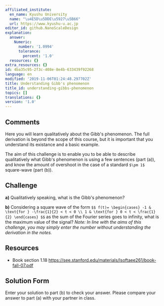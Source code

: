```yaml
---
affiliated_institute:
  en_name: Kyushu University
  name: "\u4E5D\u5DDE\u5927\u5B66"
  url: https://www.kyushu-u.ac.jp
editor_id: github.NanoScaleDesign
explanation:
  answer:
    Numeric:
      number: '1.0994'
      tolerance:
        percent: '1.0'
  resources: {}
extra_resources: {}
id: 4ba35c95-2f3c-408e-8e4b-633439f92268
language: en
modified: '2019-11-06T01:24:48.297702Z'
title: Understanding Gibb's phenomenon
title_id: understanding-gibbs-phenomenon
topics: []
translations: {}
version: '1.0'
---
```


## Comments
Here you will learn qualitatively about the Gibb's phenomenon. The full derivation is beyond the scope of this course, but it is important that you understand its existance and a basic example.

The aim of this challenge is to enable you to be able to describe qualitatively what Gibb's phenomenon is using a few sentences (part (a)), and know the amount of overshoot in the case of a standard `$\pm 1$` square-wave (part (b)).


## Challenge
**a)** Qualitatively speaking, what is the Gibb's phenomenon?

**b)** Considering a square wave of the form
`$$
    f(t)=
    \begin{cases}
        -1 & \text{for } -\frac{1}{2} < t < 0 \\
        1 & \text{for } 0 < t < \frac{1}{2}
    \end{cases}
$$`
as the sum of the Fourier series goes to infinity, what is the maximum value of the signal?
*Note: In line with the aims of this challenge, you may simply enter the number without understanding the derivation in the notes.*


## Resources
-  Book section 1.18 https://see.stanford.edu/materials/lsoftaee261/book-fall-07.pdf


## Solution Form
Enter your solution to part (b) to check your answer.
Please compare your answer to part (a) with your partner in class.
